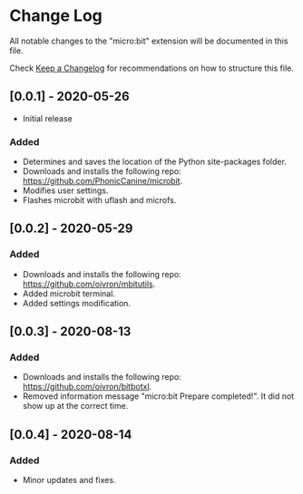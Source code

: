 # Change Log

All notable changes to the "micro:bit" extension will be documented in this file.

Check [Keep a Changelog](http://keepachangelog.com/) for recommendations on how to structure this file.

## [0.0.1] - 2020-05-26

- Initial release

### Added
* Determines and saves the location of the Python site-packages folder.
* Downloads and installs the following repo: https://github.com/PhonicCanine/microbit.
* Modifies user settings.
* Flashes microbit with uflash and microfs.

## [0.0.2] - 2020-05-29

### Added
* Downloads and installs the following repo: https://github.com/oivron/mbitutils.
* Added microbit terminal.
* Added settings modification.

## [0.0.3] - 2020-08-13

### Added
* Downloads and installs the following repo: https://github.com/oivron/bitbotxl.
* Removed information message "micro:bit Prepare completed!". It did not show up at the correct time.

## [0.0.4] - 2020-08-14

### Added
* Minor updates and fixes.